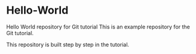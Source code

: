 # Hello-World
Hello World repository for Git tutorial
This is an example repository for the Git tutorial.

This repository is built step by step in the tutorial.
